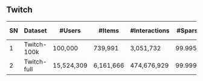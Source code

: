 ## Twitch

| SN   | Dataset                                 | #Users     | #Items    | #Interactions | #Sparsity | Interaction Type     | TimeStamp | User Context | Item Context | Interaction Context |
| ---- | --------------------------------------- | ---------- | --------- | ------------- | --------- | -------------------- | --------- | ------------ | ------------ | ------------------- |
| 1    | Twitch-100k                             | 100,000    | 739,991   | 3,051,732     | 99.9959%  | Click                |           |              |              | √                   |
| 2    | Twitch-full                             | 15,524,309 | 6,161,666 | 474,676,929   | 99.9995%  | Click                |           |              |              | √                   |
